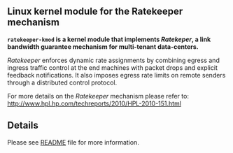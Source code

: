 ## Linux kernel module for the Ratekeeper mechanism

**``ratekeeper-kmod`` is a kernel module that implements *Ratekeper*, a link bandwidth
guarantee mechanism for multi-tenant data-centers.**

*Ratekeeper* enforces dynamic rate assignments by combining egress and ingress traffic 
control at the end machines with packet drops and explicit feedback notifications. It 
also imposes egress rate limits on remote senders through a distributed control protocol.

For more details on the *Ratekeeper* mechanism please refer to:
<http://www.hpl.hp.com/techreports/2010/HPL-2010-151.html>

## Details

Please see [README](../master/README) file for more information.

